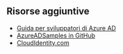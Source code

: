 ## Risorse aggiuntive

- [Guida per sviluppatori di Azure AD](active-directory-developers-guide.md)
- [AzureADSamples in GitHub](https://github.com/AzureAdSamples)
- [CloudIdentity.com](https://cloudidentity.com)

<!---HONumber=August15_HO6-->